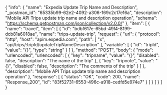 {
  "info": {
    "name": "Expedia Update Trip Name and Description",
    "_postman_id": "65335b99-62e2-4092-a306-169c2c17e16a",
    "description": "Mobile API Trips update trip name and description operation",
    "schema": "https://schema.getpostman.com/json/collection/v2.0.0/"
  },
  "item": [
    {
      "name": "travel",
      "item": [
        {
          "id": "bdbf617e-65bd-49f4-8199-dcb81a6018ae",
          "name": "trips-update-trip",
          "request": {
            "url": {
              "protocol": "http",
              "host": "apim.expedia.com",
              "path": [
                "x",
                "api/trips/:tripId/updateTripNameDescription"
              ],
              "variable": [
                {
                  "id": "tripId",
                  "value": "{}",
                  "type": "string"
                }
              ]
            },
            "method": "POST",
            "body": {
              "mode": "urlencoded",
              "urlencoded": [
                {
                  "key": "tripname",
                  "value": "{}",
                  "disabled": false,
                  "description": "The name of the trip"
                },
                {
                  "key": "tripnote",
                  "value": "{}",
                  "disabled": false,
                  "description": "The comments of the trip"
                }
              ]
            },
            "description": "Mobile API Trips update trip name and description operation"
          },
          "response": [
            {
              "status": "OK",
              "code": 200,
              "name": "Response_200",
              "id": "83f52731-6553-496c-a918-cedfd5e974e7"
            }
          ]
        }
      ]
    }
  ]
}
